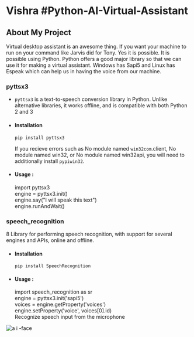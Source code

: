 # Vishra #Python-AI-Virtual-Assistant

## About My Project
Virtual desktop assistant is an awesome thing. If you want your machine to run on your command like Jarvis did for Tony. Yes it is possible. It is possible using Python. Python offers a good major library so that we can use it for making a virtual assistant. Windows has Sapi5 and Linux has Espeak which can help us in having the voice from our machine.
### pyttsx3
* `pyttsx3` is a text-to-speech conversion library in Python. Unlike alternative libraries, it works offline, and is compatible with both Python 2 and 3
* #### Installation
   `pip install pyttsx3`
   
   If you recieve errors such as No module named `win32com`.client, No module named win32, or No module named win32api, you will need to additionally install `pypiwin32`.
* #### Usage :
    import pyttsx3 <br />
    engine = pyttsx3.init() <br />
    engine.say("I will speak this text") <br />
    engine.runAndWait()
### speech_recognition
8 Library for performing speech recognition, with support for several engines and APIs, online and offline.
* #### Installation
   `pip install SpeechRecognition`
   
   
* #### Usage :
    import speech_recognition as sr <br />
    engine = pyttsx3.init('sapi5') <br />
    voices = engine.getProperty('voices') <br />
    engine.setProperty('voice', voices[0].id) <br />
    Recognize speech input from the microphone <br />

    
![a i -face](https://user-images.githubusercontent.com/53833750/94780233-bc829280-03e5-11eb-803f-4823bdbcec0c.gif)
